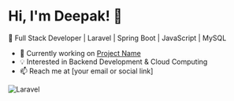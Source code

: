 # Hi, I'm Deepak! 👋
🚀 Full Stack Developer | Laravel | Spring Boot | JavaScript | MySQL

- 🔭 Currently working on [Project Name](project-link)
- 💡 Interested in Backend Development & Cloud Computing
- 📫 Reach me at [your email or social link]


![Laravel](https://img.shields.io/badge/Laravel-red?style=for-the-badge&logo=laravel)

